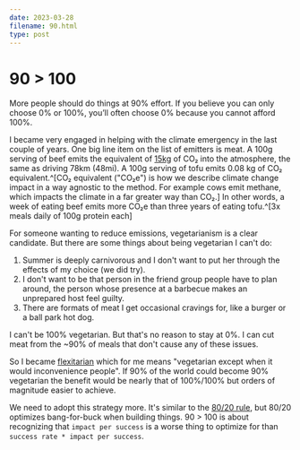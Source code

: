 ```yaml
---
date: 2023-03-28
filename: 90.html
type: post
---
```


# 90 > 100

More people should do things at 90% effort. If you believe you can only choose 0% or 100%, you’ll often choose 0% because you cannot afford 100%.

I became very engaged in helping with the climate emergency in the last couple of years. One big line item on the list of emitters is meat. A 100g serving of beef emits the equivalent of [15kg](https://www.co2everything.com/co2e-of/beef) of CO₂ into the atmosphere, the same as driving 78km (48mi). A 100g serving of tofu emits 0.08 kg of CO₂ equivalent.^[CO₂ equivalent ("CO₂e") is how we describe climate change impact in a way agnostic to the method. For example cows emit methane, which impacts the climate in a far greater way than CO₂.] In other words, a week of eating beef emits more CO₂e than three years of eating tofu.^[3x meals daily of 100g protein each]

For someone wanting to reduce emissions, vegetarianism is a clear candidate. But there are some things about being vegetarian I can't do:

1. Summer is deeply carnivorous and I don't want to put her through the effects of my choice (we did try).
2. I don't want to be that person in the friend group people have to plan around, the person whose presence at a barbecue makes an unprepared host feel guilty.
3. There are formats of meat I get occasional cravings for, like a burger or a ball park hot dog.

I can't be 100% vegetarian. But that's no reason to stay at 0%. I can cut meat from the ~90% of meals that don't cause any of these issues.

So I became [flexitarian](https://en.wikipedia.org/Flexitarianism) which for me means "vegetarian except when it would inconvenience people". If 90% of the world could become 90% vegetarian the benefit would be nearly that of 100%/100% but orders of magnitude easier to achieve.

We need to adopt this strategy more. It's similar to the [80/20 rule](https://en.wikipedia.org/80-20_rule), but 80/20 optimizes bang-for-buck when building things. 90 > 100 is about recognizing that `impact per success` is a worse thing to optimize for than `success rate * impact per success`.
